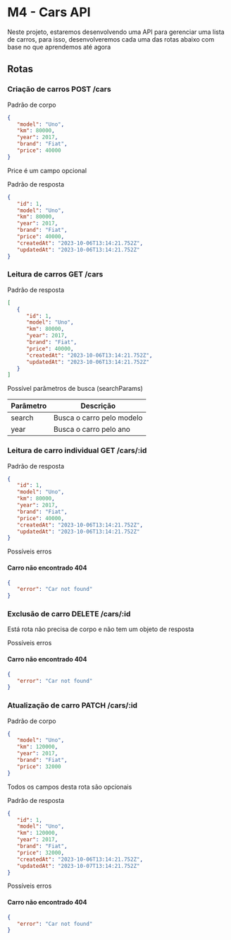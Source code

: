 # M4 - Cars API

Neste projeto, estaremos desenvolvendo uma API para gerenciar uma lista de carros, para isso, desenvolveremos cada uma das rotas abaixo com base no que aprendemos até agora

## Rotas

### Criação de carros POST /cars

Padrão de corpo

```json
{
   "model": "Uno",
   "km": 80000,
   "year": 2017,
   "brand": "Fiat",
   "price": 40000
}
```

Price é um campo opcional

Padrão de resposta

```json
{
   "id": 1,
   "model": "Uno",
   "km": 80000,
   "year": 2017,
   "brand": "Fiat",
   "price": 40000,
   "createdAt": "2023-10-06T13:14:21.752Z",
   "updatedAt": "2023-10-06T13:14:21.752Z"
}
```

### Leitura de carros GET /cars

Padrão de resposta

```json
[
   {
      "id": 1,
      "model": "Uno",
      "km": 80000,
      "year": 2017,
      "brand": "Fiat",
      "price": 40000,
      "createdAt": "2023-10-06T13:14:21.752Z",
      "updatedAt": "2023-10-06T13:14:21.752Z"
   }
]
```

Possível parâmetros de busca (searchParams)

| Parâmetro | Descrição                 |
| --------- | ------------------------- |
| search    | Busca o carro pelo modelo |
| year      | Busca o carro pelo ano    |

### Leitura de carro individual GET /cars/:id

Padrão de resposta

```json
{
   "id": 1,
   "model": "Uno",
   "km": 80000,
   "year": 2017,
   "brand": "Fiat",
   "price": 40000,
   "createdAt": "2023-10-06T13:14:21.752Z",
   "updatedAt": "2023-10-06T13:14:21.752Z"
}
```

Possíveis erros

#### Carro não encontrado 404

```json
{
   "error": "Car not found"
}
```
### Exclusão de carro DELETE /cars/:id

Está rota não precisa de corpo e não tem um objeto de resposta

Possíveis erros

#### Carro não encontrado 404

```json
{
   "error": "Car not found"
}
```

### Atualização de carro PATCH /cars/:id

Padrão de corpo

```json
{
   "model": "Uno",
   "km": 120000,
   "year": 2017,
   "brand": "Fiat",
   "price": 32000
}
```

Todos os campos desta rota são opcionais

Padrão de resposta

```json
{
   "id": 1,
   "model": "Uno",
   "km": 120000,
   "year": 2017,
   "brand": "Fiat",
   "price": 32000,
   "createdAt": "2023-10-06T13:14:21.752Z",
   "updatedAt": "2023-10-07T13:14:21.752Z"
}
```

Possíveis erros

#### Carro não encontrado 404

```json
{
   "error": "Car not found"
}
```
